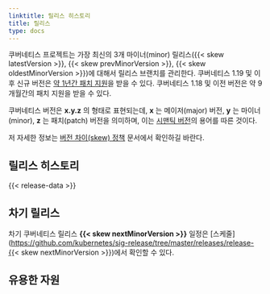 ```yaml
---
linktitle: 릴리스 히스토리
title: 릴리스
type: docs
---
```



<!-- overview -->

쿠버네티스 프로젝트는 가장 최신의 3개 마이너(minor) 릴리스({{< skew latestVersion >}}, {{< skew prevMinorVersion >}}, {{< skew oldestMinorVersion >}})에 대해서 릴리스 브랜치를 관리한다. 쿠버네티스 1.19 및 이후 신규 버전은 [약 1년간 패치 지원](/releases/patch-releases/#support-period)을 받을 수 있다. 쿠버네티스 1.18 및 이전 버전은 약 9개월간의 패치 지원을 받을 수 있다.

쿠버네티스 버전은 **x.y.z** 의 형태로 표현되는데,
**x** 는 메이저(major) 버전, **y** 는 마이너(minor), **z** 는 패치(patch) 버전을 의미하며, 이는 [시맨틱 버전](https://semver.org/)의 용어를 따른 것이다.

저 자세한 정보는 [버전 차이(skew) 정책](/releases/version-skew-policy/) 문서에서 확인하길 바란다.

<!-- body -->

## 릴리스 히스토리

{{< release-data >}}

## 차기 릴리스

차기 쿠버네티스 릴리스 **{{< skew nextMinorVersion >}}** 일정은 [스케줄](https://github.com/kubernetes/sig-release/tree/master/releases/release-{{< skew nextMinorVersion >}})에서 확인할 수 있다.

## 유용한 자원
